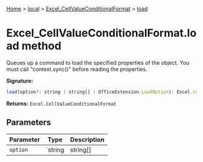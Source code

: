 [Home](./index) &gt; [local](local.md) &gt; [Excel\_CellValueConditionalFormat](local.excel_cellvalueconditionalformat.md) &gt; [load](local.excel_cellvalueconditionalformat.load.md)

# Excel\_CellValueConditionalFormat.load method

Queues up a command to load the specified properties of the object. You must call "context.sync()" before reading the properties.

**Signature:**
```javascript
load(option?: string | string[] | OfficeExtension.LoadOption): Excel.CellValueConditionalFormat;
```
**Returns:** `Excel.CellValueConditionalFormat`

## Parameters

|  Parameter | Type | Description |
|  --- | --- | --- |
|  `option` | `string | string[] | OfficeExtension.LoadOption` |  |

